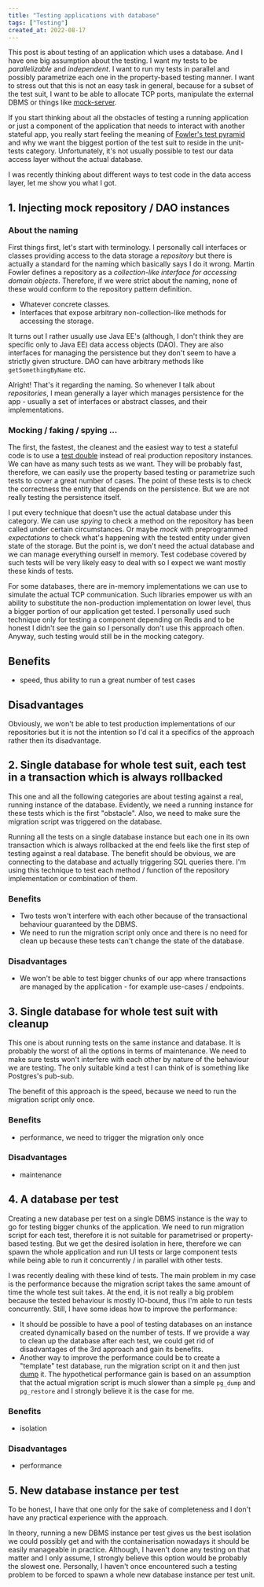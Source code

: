 ```yaml
---
title: "Testing applications with database"
tags: ["Testing"]
created_at: 2022-08-17
---
```


This post is about testing of an application which uses a database. And I have one big assumption about the testing. I want my tests to be *parallelizable* and *independent*. I want to run my tests in parallel and possibly parametrize each one in the property-based testing manner. I want to stress out that this is not an easy task in general, because for a subset of the test suit, I want to be able to allocate TCP ports, manipulate the external DBMS or things like [mock-server](https://www.mock-server.com/).

If you start thinking about all the obstacles of testing a running application or just a component of the application that needs to interact with another stateful app, you really start feeling the meaning of [Fowler's test pyramid](https://martinfowler.com/articles/practical-test-pyramid.html) and why we want the biggest portion of the test suit to reside in the unit-tests category. Unfortunately, it's not usually possible to test our data access layer without the actual database.

I was recently thinking about different ways to test code in the data access layer, let me show you what I got.

## 1. Injecting mock repository / DAO instances

### About the naming

First things first, let's start with terminology. I personally call interfaces or classes providing access to the data storage a *repository* but there is actually a standard for the naming which basically says I do it wrong. Martin Fowler defines a repository as a *collection-like interface for accessing domain objects*. Therefore, if we were strict about the naming, none of these would conform to the repository pattern definition.

- Whatever concrete classes.
- Interfaces that expose arbitrary non-collection-like methods for accessing the storage.

It turns out I rather usually use Java EE's (although, I don't think they are specific only to Java EE) data access objects (DAO). They are also interfaces for managing the persistence but they don't seem to have a strictly given structure. DAO can have arbitrary methods like `getSomethingByName` etc.

Alright! That's it regarding the naming. So whenever I talk about *repositories*, I mean generally a layer which manages persistence for the app - usually a set of interfaces or abstract classes, and their implementations.

### Mocking / faking / spying ...

The first, the fastest, the cleanest and the easiest way to test a stateful code is to use a [test double](https://martinfowler.com/bliki/TestDouble.html) instead of real production repository instances. We can have as many such tests as we want. They will be probably fast, therefore, we can easily use the property based testing or parametrize such tests to cover a great number of cases. The point of these tests is to check the correctness the entity that depends on the persistence. But we are not really testing the persistence itself.

I put every technique that doesn't use the actual database under this category. We can use *spying* to check a method on the repository has been called under certain circumstances. Or maybe *mock* with preprogrammed *expectations* to check what's happening with the tested entity under given state of the storage. But the point is, we don't need the actual database and we can manage everything ourself in memory. Test codebase covered by such tests will be very likely easy to deal with so I expect we want mostly these kinds of tests.

For some databases, there are in-memory implementations we can use to simulate the actual TCP communication. Such libraries empower us with an ability to substitute the non-production implementation on lower level, thus a bigger portion of our application get tested. I personally used such technique only for testing a component depending on Redis and to be honest I didn't see the gain so I personally don't use this approach often. Anyway, such testing would still be in the mocking category.

## Benefits

- speed, thus ability to run a great number of test cases

## Disadvantages

Obviously, we won't be able to test production implementations of our repositories but it is not the intention so I'd cal it a specifics of the approach rather then its disadvantage.

## 2. Single database for whole test suit, each test in a transaction which is always rollbacked

This one and all the following categories are about testing against a real, running instance of the database. Evidently, we need a running instance for these tests which is the first "obstacle". Also, we need to make sure the migration script was triggered on the database.

Running all the tests on a single database instance but each one in its own transaction which is always rollbacked at the end feels like the first step of testing against a real database. The benefit should be obvious, we are connecting to the database and actually triggering SQL queries there. I'm using this technique to test each method / function of the repository implementation or combination of them.

### Benefits

- Two tests won't interfere with each other because of the transactional behaviour guaranteed by the DBMS.
- We need to run the migration script only once and there is no need for clean up because these tests can't change the state of the database.

### Disadvantages

- We won't be able to test bigger chunks of our app where transactions are managed by the application - for example use-cases / endpoints.

## 3. Single database for whole test suit with cleanup

This one is about running tests on the same instance and database. It is probably the worst of all the options in terms of maintenance. We need to make sure tests won't interfere with each other by nature of the behaviour we are testing. The only suitable kind a test I can think of is something like Postgres's pub-sub.

The benefit of this approach is the speed, because we need to run the migration script only once.

### Benefits
- performance, we need to trigger the migration only once

### Disadvantages
- maintenance

## 4. A database per test

Creating a new database per test on a single DBMS instance is the way to go for testing bigger chunks of the application. We need to run migration script for each test, therefore it is not suitable for parametrised or property-based testing. But we get the desired isolation in here, therefore we can spawn the whole application and run UI tests or large component tests while being able to run it concurrently / in parallel with other tests.

I was recently dealing with these kind of tests. The main problem in my case is the performance because the migration script takes the same amount of time the whole test suit takes. At the end, it is not really a big problem because the tested behaviour is mostly IO-bound, thus I'm able to run tests concurrently. Still, I have some ideas how to improve the performance:

- It should be possible to have a pool of testing databases on an instance created dynamically based on the number of tests. If we provide a way to clean up the database after each test, we could get rid of disadvantages of the 3rd approach and gain its benefits.
- Another way to improve the performance could be to create a "template" test database, run the migration script on it and then just [dump](https://www.postgresql.org/docs/current/backup-dump.html) it. The hypothetical performance gain is based on an assumption that the actual migration script is much slower than a simple `pg_dump` and `pg_restore` and I strongly believe it is the case for me.

### Benefits
- isolation

### Disadvantages
- performance

## 5. New database instance per test

To be honest, I have that one only for the sake of completeness and I don't have any practical experience with the approach.

In theory, running a new DBMS instance per test gives us the best isolation we could possibly get and with the containerisation nowadays it should be easily manageable in practice. Although, I haven't done any testing on that matter and I only assume, I strongly believe this option would be probably the slowest one. Personally, I haven't once encountered such a testing problem to be forced to spawn a whole new database instance per test unit.